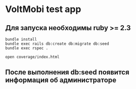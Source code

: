 # VoltMobi test app

## Для запуска необходимы ruby >= 2.3

```
bundle install
bundle exec rails db:create db:migrate db:seed
bundle exec rspec .

open coverage/index.html
```

## После выполнения db:seed появится информация об администраторе
